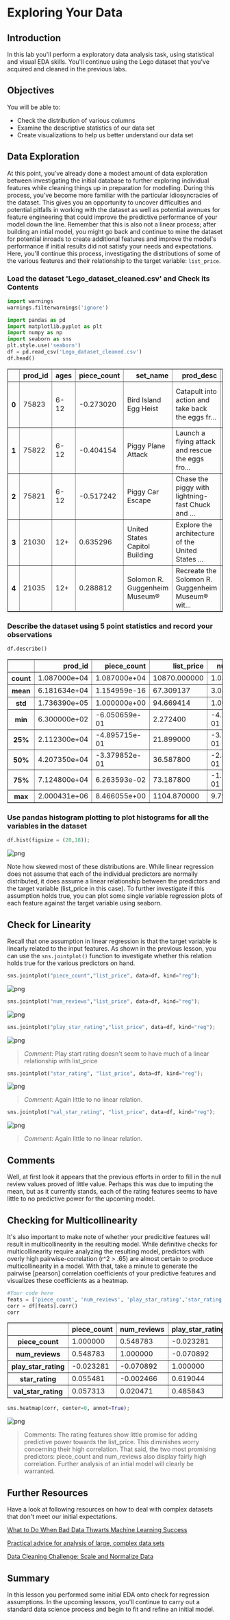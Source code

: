 
# Exploring Your Data

## Introduction 

In this lab you'll perform a exploratory data analysis task, using statistical and visual EDA skills. You'll continue using the Lego dataset that you've acquired and cleaned in the previous labs. 

## Objectives
You will be able to:

* Check the distribution of various columns
* Examine the descriptive statistics of our data set
* Create visualizations to help us better understand our data set

## Data Exploration

At this point, you've already done a modest amount of data exploration between investigating the initial database to further exploring individual features while cleaning things up in preparation for modelling. During this process, you've become more familiar with the particular idiosyncracies of the dataset. This gives you an opportunity to uncover difficulties and potential pitfalls in working with the dataset as well as potential avenues for feature engineering that could improve the predictive performance of your model down the line. Remember that this is also not a linear process; after building an intial model, you might go back and continue to mine the dataset for potential inroads to create additional features and improve the model's performance if initial results did not satisfy your needs and expectations. Here, you'll continue this process, investigating the distributions of some of the various features and their relationship to the target variable: `list_price`.

### Load the dataset 'Lego_dataset_cleaned.csv'  and Check its Contents 


```python
import warnings
warnings.filterwarnings('ignore')
```


```python
import pandas as pd
import matplotlib.pyplot as plt
import numpy as np
import seaborn as sns
plt.style.use('seaborn')
df = pd.read_csv('Lego_dataset_cleaned.csv')
df.head()
```




<div>
<style scoped>
    .dataframe tbody tr th:only-of-type {
        vertical-align: middle;
    }

    .dataframe tbody tr th {
        vertical-align: top;
    }

    .dataframe thead th {
        text-align: right;
    }
</style>
<table border="1" class="dataframe">
  <thead>
    <tr style="text-align: right;">
      <th></th>
      <th>prod_id</th>
      <th>ages</th>
      <th>piece_count</th>
      <th>set_name</th>
      <th>prod_desc</th>
      <th>prod_long_desc</th>
      <th>theme_name</th>
      <th>country</th>
      <th>list_price</th>
      <th>num_reviews</th>
      <th>play_star_rating</th>
      <th>review_difficulty</th>
      <th>star_rating</th>
      <th>val_star_rating</th>
    </tr>
  </thead>
  <tbody>
    <tr>
      <th>0</th>
      <td>75823</td>
      <td>6-12</td>
      <td>-0.273020</td>
      <td>Bird Island Egg Heist</td>
      <td>Catapult into action and take back the eggs fr...</td>
      <td>Use the staircase catapult to launch Red into ...</td>
      <td>Angry Birds™</td>
      <td>US</td>
      <td>29.99</td>
      <td>-0.398512</td>
      <td>-0.655279</td>
      <td>Average</td>
      <td>-0.045687</td>
      <td>-0.365010</td>
    </tr>
    <tr>
      <th>1</th>
      <td>75822</td>
      <td>6-12</td>
      <td>-0.404154</td>
      <td>Piggy Plane Attack</td>
      <td>Launch a flying attack and rescue the eggs fro...</td>
      <td>Pilot Pig has taken off from Bird Island with ...</td>
      <td>Angry Birds™</td>
      <td>US</td>
      <td>19.99</td>
      <td>-0.398512</td>
      <td>-0.655279</td>
      <td>Easy</td>
      <td>0.990651</td>
      <td>-0.365010</td>
    </tr>
    <tr>
      <th>2</th>
      <td>75821</td>
      <td>6-12</td>
      <td>-0.517242</td>
      <td>Piggy Car Escape</td>
      <td>Chase the piggy with lightning-fast Chuck and ...</td>
      <td>Pitch speedy bird Chuck against the Piggy Car....</td>
      <td>Angry Birds™</td>
      <td>US</td>
      <td>12.99</td>
      <td>-0.147162</td>
      <td>-0.132473</td>
      <td>Easy</td>
      <td>-0.460222</td>
      <td>-0.204063</td>
    </tr>
    <tr>
      <th>3</th>
      <td>21030</td>
      <td>12+</td>
      <td>0.635296</td>
      <td>United States Capitol Building</td>
      <td>Explore the architecture of the United States ...</td>
      <td>Discover the architectural secrets of the icon...</td>
      <td>Architecture</td>
      <td>US</td>
      <td>99.99</td>
      <td>0.187972</td>
      <td>-1.352353</td>
      <td>Average</td>
      <td>0.161581</td>
      <td>0.117830</td>
    </tr>
    <tr>
      <th>4</th>
      <td>21035</td>
      <td>12+</td>
      <td>0.288812</td>
      <td>Solomon R. Guggenheim Museum®</td>
      <td>Recreate the Solomon R. Guggenheim Museum® wit...</td>
      <td>Discover the architectural secrets of Frank Ll...</td>
      <td>Architecture</td>
      <td>US</td>
      <td>79.99</td>
      <td>-0.063378</td>
      <td>-2.049427</td>
      <td>Challenging</td>
      <td>0.161581</td>
      <td>-0.204063</td>
    </tr>
  </tbody>
</table>
</div>



### Describe the dataset using 5 point statistics and record your observations


```python
df.describe()
```




<div>
<style scoped>
    .dataframe tbody tr th:only-of-type {
        vertical-align: middle;
    }

    .dataframe tbody tr th {
        vertical-align: top;
    }

    .dataframe thead th {
        text-align: right;
    }
</style>
<table border="1" class="dataframe">
  <thead>
    <tr style="text-align: right;">
      <th></th>
      <th>prod_id</th>
      <th>piece_count</th>
      <th>list_price</th>
      <th>num_reviews</th>
      <th>play_star_rating</th>
      <th>star_rating</th>
      <th>val_star_rating</th>
    </tr>
  </thead>
  <tbody>
    <tr>
      <th>count</th>
      <td>1.087000e+04</td>
      <td>1.087000e+04</td>
      <td>10870.000000</td>
      <td>1.087000e+04</td>
      <td>1.087000e+04</td>
      <td>1.087000e+04</td>
      <td>1.087000e+04</td>
    </tr>
    <tr>
      <th>mean</th>
      <td>6.181634e+04</td>
      <td>1.154959e-16</td>
      <td>67.309137</td>
      <td>3.087316e-16</td>
      <td>3.548158e-14</td>
      <td>2.524533e-13</td>
      <td>-1.584896e-13</td>
    </tr>
    <tr>
      <th>std</th>
      <td>1.736390e+05</td>
      <td>1.000000e+00</td>
      <td>94.669414</td>
      <td>1.000000e+00</td>
      <td>1.000000e+00</td>
      <td>1.000000e+00</td>
      <td>1.000000e+00</td>
    </tr>
    <tr>
      <th>min</th>
      <td>6.300000e+02</td>
      <td>-6.050659e-01</td>
      <td>2.272400</td>
      <td>-4.264402e-01</td>
      <td>-5.883334e+00</td>
      <td>-5.641909e+00</td>
      <td>-5.193413e+00</td>
    </tr>
    <tr>
      <th>25%</th>
      <td>2.112300e+04</td>
      <td>-4.895715e-01</td>
      <td>21.899000</td>
      <td>-3.705846e-01</td>
      <td>-4.810100e-01</td>
      <td>-4.602216e-01</td>
      <td>-3.650101e-01</td>
    </tr>
    <tr>
      <th>50%</th>
      <td>4.207350e+04</td>
      <td>-3.379852e-01</td>
      <td>36.587800</td>
      <td>-2.868011e-01</td>
      <td>2.160641e-01</td>
      <td>1.615809e-01</td>
      <td>1.178302e-01</td>
    </tr>
    <tr>
      <th>75%</th>
      <td>7.124800e+04</td>
      <td>6.263593e-02</td>
      <td>73.187800</td>
      <td>-1.192341e-01</td>
      <td>5.646012e-01</td>
      <td>7.833834e-01</td>
      <td>6.006705e-01</td>
    </tr>
    <tr>
      <th>max</th>
      <td>2.000431e+06</td>
      <td>8.466055e+00</td>
      <td>1104.870000</td>
      <td>9.795146e+00</td>
      <td>1.087407e+00</td>
      <td>9.906510e-01</td>
      <td>1.244458e+00</td>
    </tr>
  </tbody>
</table>
</div>



### Use pandas histogram plotting to plot histograms for all the variables in the dataset


```python
df.hist(figsize = (20,18));
```


![png](index_files/index_10_0.png)


Note how skewed most of these distributions are. While linear regression does not assume that each of the individual predictors are normally distributed, it does assume a linear relationship between the predictors and the target variable (list_price in this case). To further investigate if this assumption holds true, you can plot some single variable regression plots of each feature against the target variable using seaborn.

## Check for Linearity

Recall that one assumption in linear regression is that the target variable is linearly related to the input features. As shown in the previous lesson, you can use the `sns.jointplot()` function to investigate whether this relation holds true for the various predictors on hand.


```python
sns.jointplot("piece_count","list_price", data=df, kind="reg");
```


![png](index_files/index_13_0.png)



```python
sns.jointplot("num_reviews","list_price", data=df, kind="reg");
```


![png](index_files/index_14_0.png)



```python
sns.jointplot("play_star_rating","list_price", data=df, kind="reg");
```


![png](index_files/index_15_0.png)


> *Comment:* Play start rating doesn't seem to have much of a linear relationship with list_price  


```python
sns.jointplot("star_rating", "list_price", data=df, kind="reg");
```


![png](index_files/index_17_0.png)


> *Comment:* Again little to no linear relation.


```python
sns.jointplot("val_star_rating", "list_price", data=df, kind="reg");
```


![png](index_files/index_19_0.png)


> *Comment:* Again little to no linear relation.

## Comments

Well, at first look it appears that the previous efforts in order to fill in the null review values proved of little value. Perhaps this was due to imputing the mean, but as it currently stands, each of the rating features seems to have little to no predictive power for the upcoming model.

## Checking for Multicollinearity

It's also important to make note of whether your predicitive features will result in multicollinearity in the resulting model. While definitive checks for multicollinearity require analyzing the resulting model, predictors with overly high pairwise-correlation (r^2 > .65) are almost certain to produce multicollinearity in a model. With that, take a minute to generate the pairwise [pearson] correlation coefficients of your predictive features and visualizes these coefficients as a heatmap.


```python
#Your code here
feats = ['piece_count', 'num_reviews', 'play_star_rating','star_rating','val_star_rating']
corr = df[feats].corr()
corr
```




<div>
<style scoped>
    .dataframe tbody tr th:only-of-type {
        vertical-align: middle;
    }

    .dataframe tbody tr th {
        vertical-align: top;
    }

    .dataframe thead th {
        text-align: right;
    }
</style>
<table border="1" class="dataframe">
  <thead>
    <tr style="text-align: right;">
      <th></th>
      <th>piece_count</th>
      <th>num_reviews</th>
      <th>play_star_rating</th>
      <th>star_rating</th>
      <th>val_star_rating</th>
    </tr>
  </thead>
  <tbody>
    <tr>
      <th>piece_count</th>
      <td>1.000000</td>
      <td>0.548783</td>
      <td>-0.023281</td>
      <td>0.055481</td>
      <td>0.057313</td>
    </tr>
    <tr>
      <th>num_reviews</th>
      <td>0.548783</td>
      <td>1.000000</td>
      <td>-0.070892</td>
      <td>-0.002466</td>
      <td>0.020471</td>
    </tr>
    <tr>
      <th>play_star_rating</th>
      <td>-0.023281</td>
      <td>-0.070892</td>
      <td>1.000000</td>
      <td>0.619044</td>
      <td>0.485843</td>
    </tr>
    <tr>
      <th>star_rating</th>
      <td>0.055481</td>
      <td>-0.002466</td>
      <td>0.619044</td>
      <td>1.000000</td>
      <td>0.728203</td>
    </tr>
    <tr>
      <th>val_star_rating</th>
      <td>0.057313</td>
      <td>0.020471</td>
      <td>0.485843</td>
      <td>0.728203</td>
      <td>1.000000</td>
    </tr>
  </tbody>
</table>
</div>




```python
sns.heatmap(corr, center=0, annot=True);
```


![png](index_files/index_24_0.png)


> Comments: The rating features show little promise for adding predictive power towards the list_price. This diminishes worry concerning their high correlation. That said, the two most promising predictors: piece_count and num_reviews also display fairly high correlation. Further analysis of an intial model will clearly be warranted.

## Further Resources

Have a look at following resources on how to deal with complex datasets that don't meet our initial expectations. 

[What to Do When Bad Data Thwarts Machine Learning Success](https://towardsdatascience.com/what-to-do-when-bad-data-thwarts-machine-learning-success-fb82249aae8b)

[Practical advice for analysis of large, complex data sets ](http://www.unofficialgoogledatascience.com/2016/10/practical-advice-for-analysis-of-large.html)

[Data Cleaning Challenge: Scale and Normalize Data](https://www.kaggle.com/rtatman/data-cleaning-challenge-scale-and-normalize-data)

## Summary 

In this lesson you performed some initial EDA onto check for regression assumptions. In the upcoming lessons, you'll continue to carry out a standard data science process and begin to fit and refine an initial model.
